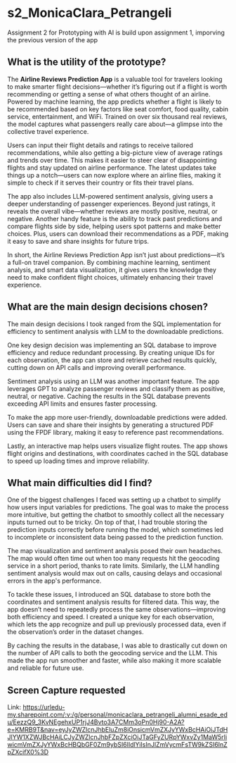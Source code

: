# s2_MonicaClara_Petrangeli
Assignment 2 for Prototyping with AI is build upon assignment 1, imporving the previous version of the app

## What is the utility of the prototype?
The **Airline Reviews Prediction App** is a valuable tool for travelers looking to make smarter flight decisions—whether it’s figuring out if a flight is worth recommending or getting a sense of what others thought of an airline. Powered by machine learning, the app predicts whether a flight is likely to be recommended based on key factors like seat comfort, food quality, cabin service, entertainment, and WiFi. Trained on over six thousand real reviews, the model captures what passengers really care about—a glimpse into the collective travel experience.

Users can input their flight details and ratings to receive tailored recommendations, while also getting a big-picture view of average ratings and trends over time. This makes it easier to steer clear of disappointing flights and stay updated on airline performance. The latest updates take things up a notch—users can now explore where an airline flies, making it simple to check if it serves their country or fits their travel plans.

The app also includes LLM-powered sentiment analysis, giving users a deeper understanding of passenger experiences. Beyond just ratings, it reveals the overall vibe—whether reviews are mostly positive, neutral, or negative. Another handy feature is the ability to track past predictions and compare flights side by side, helping users spot patterns and make better choices. Plus, users can download their recommendations as a PDF, making it easy to save and share insights for future trips.

In short, the Airline Reviews Prediction App isn’t just about predictions—it’s a full-on travel companion. By combining machine learning, sentiment analysis, and smart data visualization, it gives users the knowledge they need to make confident flight choices, ultimately enhancing their travel experience.

## What are the main design decisions chosen?
The main design decisions I took ranged from the SQL implementation for efficiency to sentiment analysis with LLM to the downloadable predictions.

One key design decision was implementing an SQL database to improve efficiency and reduce redundant processing. By creating unique IDs for each observation, the app can store and retrieve cached results quickly, cutting down on API calls and improving overall performance.

Sentiment analysis using an LLM was another important feature. The app leverages GPT to analyze passenger reviews and classify them as positive, neutral, or negative. Caching the results in the SQL database prevents exceeding API limits and ensures faster processing.

To make the app more user-friendly, downloadable predictions were added. Users can save and share their insights by generating a structured PDF using the FPDF library, making it easy to reference past recommendations.

Lastly, an interactive map helps users visualize flight routes. The app shows flight origins and destinations, with coordinates cached in the SQL database to speed up loading times and improve reliability.

## What main difficulties did I find?
One of the biggest challenges I faced was setting up a chatbot to simplify how users input variables for predictions. The goal was to make the process more intuitive, but getting the chatbot to smoothly collect all the necessary inputs turned out to be tricky. On top of that, I had trouble storing the prediction inputs correctly before running the model, which sometimes led to incomplete or inconsistent data being passed to the prediction function.

The map visualization and sentiment analysis posed their own headaches. The map would often time out when too many requests hit the geocoding service in a short period, thanks to rate limits. Similarly, the LLM handling sentiment analysis would max out on calls, causing delays and occasional errors in the app's performance.

To tackle these issues, I introduced an SQL database to store both the coordinates and sentiment analysis results for filtered data. This way, the app doesn’t need to repeatedly process the same observations—improving both efficiency and speed. I created a unique key for each observation, which lets the app recognize and pull up previously processed data, even if the observation’s order in the dataset changes.

By caching the results in the database, I was able to drastically cut down on the number of API calls to both the geocoding service and the LLM. This made the app run smoother and faster, while also making it more scalable and reliable for future use.

## Screen Capture requested
Link:
https://urledu-my.sharepoint.com/:v:/g/personal/monicaclara_petrangeli_alumni_esade_edu/EezzQ9_3KvNEgehxUP1rjJ4Bvto3A7CMm3oPn0Hj90-A2A?e=KMRB9T&nav=eyJyZWZlcnJhbEluZm8iOnsicmVmZXJyYWxBcHAiOiJTdHJlYW1XZWJBcHAiLCJyZWZlcnJhbFZpZXciOiJTaGFyZURpYWxvZy1MaW5rIiwicmVmZXJyYWxBcHBQbGF0Zm9ybSI6IldlYiIsInJlZmVycmFsTW9kZSI6InZpZXcifX0%3D

